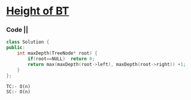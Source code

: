 # [Height of BT](https://leetcode.com/problems/maximum-depth-of-binary-tree/)

### Code ||

``` .cpp
class Solution {
public:
    int maxDepth(TreeNode* root) {
        if(root==NULL)  return 0;
        return max(maxDepth(root->left), maxDepth(root->right)) +1;
    }
};
```

```
TC:- O(n)
SC:- O(n)
```
